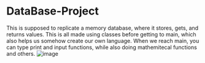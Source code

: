 # DataBase-Project
This is supposed to replicate a memory database, where it stores, gets, and returns values. This is all made using classes before getting to main, which also helps us somehow create our own language. When we reach main, you can type print and input functions, while also doing mathemitecal functions and others.
![image](https://github.com/user-attachments/assets/ec4b52df-f5d5-4abd-98ed-b6c69d05fcd9)
